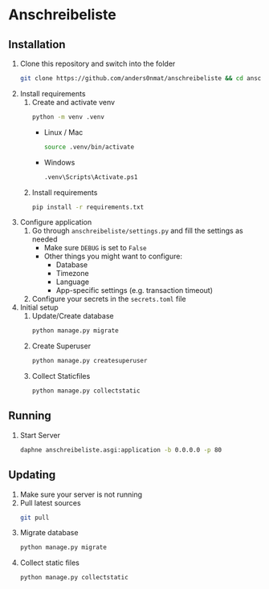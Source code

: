 # Anschreibeliste

## Installation

1.  Clone this repository and switch into the folder
    ```bash
    git clone https://github.com/anders0nmat/anschreibeliste && cd anschreibeliste
    ```
1.  Install requirements
    1.  Create and activate venv
        ```bash
        python -m venv .venv
        ```
        - Linux / Mac
            ```bash
            source .venv/bin/activate
            ```
        - Windows
            ```bash
            .venv\Scripts\Activate.ps1
            ```
    1.  Install requirements
        ```bash
        pip install -r requirements.txt
        ```
2.  Configure application
    1. Go through `anschreibeliste/settings.py` and fill the settings as needed
        - Make sure `DEBUG` is set to `False`
        - Other things you might want to configure:
          - Database
          - Timezone
          - Language
          - App-specific settings (e.g. transaction timeout)
    2. Configure your secrets in the `secrets.toml` file
3.  Initial setup
    1. Update/Create database
        ```bash
        python manage.py migrate
        ```
    2. Create Superuser
        ```bash
        python manage.py createsuperuser
        ```
    3. Collect Staticfiles
        ```bash
        python manage.py collectstatic
        ```

## Running

1.  Start Server
    ```bash
    daphne anschreibeliste.asgi:application -b 0.0.0.0 -p 80
    ```
    
## Updating

1. Make sure your server is not running
2. Pull latest sources
   ```bash
   git pull
   ```
3. Migrate database
   ```bash
   python manage.py migrate
   ```
4. Collect static files
   ```bash
   python manage.py collectstatic
   ```
